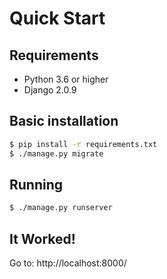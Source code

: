 # Quick Start

## Requirements

- Python 3.6 or higher
- Django 2.0.9


## Basic installation

```bash
$ pip install -r requirements.txt
$ ./manage.py migrate
```

## Running

```bash
$ ./manage.py runserver
```

## It Worked!

Go to: http://localhost:8000/

